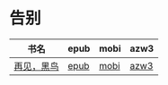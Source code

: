 # 告别

| 书名 | epub | mobi | azw3 |
| --- | --- | --- | --- |
| [再见，黑鸟](http://ct.dalanmei.com/f/31084289-572131636-31b1a4) | [epub](http://ct.dalanmei.com/f/31084289-572131636-31b1a4) | [mobi](http://ct.dalanmei.com/f/31084289-571622469-25f1cb) | [azw3](http://ct.dalanmei.com/f/31084289-572192308-afa266) |
